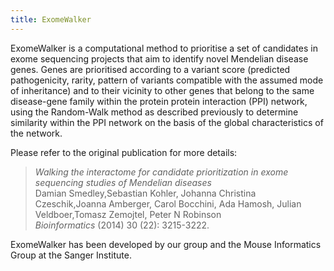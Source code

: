 ```yaml
---
title: ExomeWalker
---
```


ExomeWalker is a computational method to prioritise a set of candidates in exome sequencing projects that aim to identify novel Mendelian disease genes. 
Genes are prioritised according to a variant score (predicted pathogenicity, rarity, pattern of variants compatible with the assumed mode of inheritance) and to their vicinity to other genes that belong to the same disease-gene family within the protein protein interaction (PPI) network, using the Random-Walk method as described previously to determine similarity within the PPI network on the basis of the global characteristics of the network.

Please refer to the original publication for more details:
>*Walking the interactome for candidate prioritization in
exome sequencing studies of Mendelian diseases*<br>
Damian Smedley,Sebastian Kohler, Johanna Christina Czeschik,Joanna Amberger, Carol Bocchini, Ada Hamosh, Julian Veldboer,Tomasz Zemojtel, Peter N Robinson<br>
*Bioinformatics* (2014) 30 (22): 3215-3222.

ExomeWalker has been developed by our group and the Mouse Informatics Group at the Sanger Institute.

